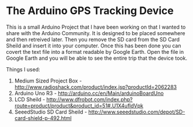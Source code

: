 The Arduino GPS Tracking Device
==============================

This is a small Arduino Project that I have been working on that I wanted to share with the Arduino Community. It is designed to be placed somewhere and then retreived later. Then you remove the SD card from the SD Card Sheild and insert it into your computer. Once this has been done you can covert the text file into a format readable by Google Earth. Open the file in Google Earth and you will be able to see the entire trip that the device took.

Things I used:

1) Medium Sized Project Box - http://www.radioshack.com/product/index.jsp?productId=2062283
2) Arduino Uno R3 - http://arduino.cc/en/Main/arduinoBoardUno
3) LCD Sheild - http://www.dfrobot.com/index.php?route=product/product&product_id=51#.U1X4ufldVpk
4) SeeedStudio SD Card Sheild - http://www.seeedstudio.com/depot/SD-card-shield-p-492.html
